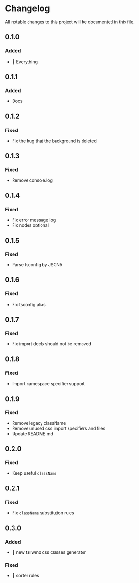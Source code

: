 # Changelog

All notable changes to this project will be documented in this file.

## 0.1.0

### Added

- 🎉 Everything

## 0.1.1

### Added

- Docs

## 0.1.2

### Fixed

- Fix the bug that the background is deleted

## 0.1.3

### Fixed

- Remove console.log

## 0.1.4

### Fixed

- Fix error message log
- Fix nodes optional

## 0.1.5

### Fixed

- Parse tsconfig by JSON5

## 0.1.6

### Fixed

- Fix tsconfig alias

## 0.1.7

### Fixed

- Fix import decls should not be removed

## 0.1.8

### Fixed

- Import namespace specifier support

## 0.1.9

### Fixed

- Remove legacy className
- Remove unused css import specifiers and files
- Update README.md

## 0.2.0

### Fixed

- Keep useful `className`

## 0.2.1

### Fixed

- Fix `className` substitution rules

## 0.3.0

### Added

- 🧪 new tailwind css classes generator

### Fixed

- 🔧 sorter rules
